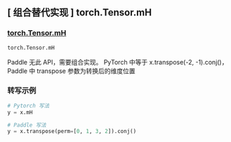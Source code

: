 ## [ 组合替代实现 ] torch.Tensor.mH

### [torch.Tensor.mH](https://pytorch.org/docs/stable/tensors.html?#torch.Tensor.mH)

```python
torch.Tensor.mH
```

Paddle 无此 API，需要组合实现。
PyTorch 中等于 x.transpose(-2, -1).conj()，Paddle 中 transpose 参数为转换后的维度位置

### 转写示例

```python
# Pytorch 写法
y = x.mH

# Paddle 写法
y = x.transpose(perm=[0, 1, 3, 2]).conj()
```
